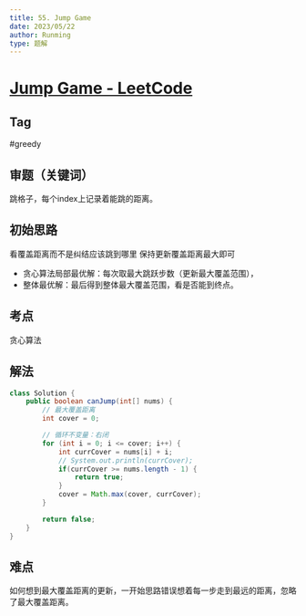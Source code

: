 ```yaml
---
title: 55. Jump Game
date: 2023/05/22
author: Runming
type: 题解
---
```


# [Jump Game - LeetCode](https://leetcode.com/problems/jump-game/description/)
## Tag
#greedy


## 审题（关键词） 
跳格子，每个index上记录着能跳的距离。


## 初始思路  
看覆盖距离而不是纠结应该跳到哪里
保持更新覆盖距离最大即可

- 贪心算法局部最优解：每次取最大跳跃步数（更新最大覆盖范围），
- 整体最优解：最后得到整体最大覆盖范围，看是否能到终点。

## 考点  
贪心算法


## 解法  
```java
class Solution {
    public boolean canJump(int[] nums) {
        // 最大覆盖距离
        int cover = 0;

        // 循环不变量：右闭
        for (int i = 0; i <= cover; i++) {
            int currCover = nums[i] + i;
            // System.out.println(currCover);
            if(currCover >= nums.length - 1) {
                return true;
            }
            cover = Math.max(cover, currCover);
        }

        return false;
    }
}
```

## 难点
如何想到最大覆盖距离的更新，一开始思路错误想着每一步走到最远的距离，忽略了最大覆盖距离。
